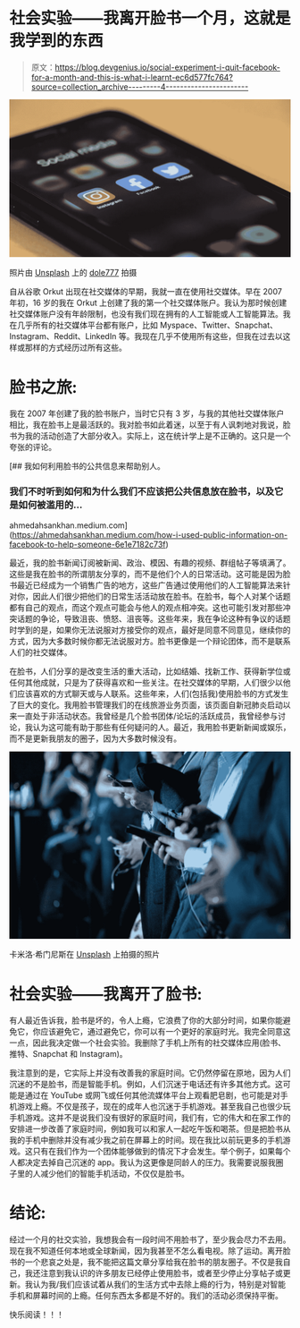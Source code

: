 # 社会实验——我离开脸书一个月，这就是我学到的东西

> 原文：<https://blog.devgenius.io/social-experiment-i-quit-facebook-for-a-month-and-this-is-what-i-learnt-ec6d577fc764?source=collection_archive---------4----------------------->

![](img/db43e5c8b231879a560f96711408ff46.png)

照片由 [Unsplash](https://unsplash.com/s/photos/social-media?utm_source=unsplash&utm_medium=referral&utm_content=creditCopyText) 上的 [dole777](https://unsplash.com/@dole777?utm_source=unsplash&utm_medium=referral&utm_content=creditCopyText) 拍摄

自从谷歌 Orkut 出现在社交媒体的早期，我就一直在使用社交媒体。早在 2007 年初，16 岁的我在 Orkut 上创建了我的第一个社交媒体账户。我认为那时候创建社交媒体账户没有年龄限制，也没有我们现在拥有的人工智能或人工智能算法。我在几乎所有的社交媒体平台都有账户，比如 Myspace、Twitter、Snapchat、Instagram、Reddit、LinkedIn 等。我现在几乎不使用所有这些，但我在过去以这样或那样的方式经历过所有这些。

# 脸书之旅:

我在 2007 年创建了我的脸书账户，当时它只有 3 岁，与我的其他社交媒体账户相比，我在脸书上是最活跃的。我对脸书如此着迷，以至于有人讽刺地对我说，脸书为我的活动创造了大部分收入。实际上，这在统计学上是不正确的。这只是一个夸张的评论。

[](https://ahmedahsankhan.medium.com/how-i-used-public-information-on-facebook-to-help-someone-6e1e7182c73f) [## 我如何利用脸书的公共信息来帮助别人。

### 我们不时听到如何和为什么我们不应该把公共信息放在脸书，以及它是如何被滥用的…

ahmedahsankhan.medium.com](https://ahmedahsankhan.medium.com/how-i-used-public-information-on-facebook-to-help-someone-6e1e7182c73f) 

最近，我的脸书新闻订阅被新闻、政治、模因、有趣的视频、群组帖子等填满了。这些是我在脸书的所谓朋友分享的，而不是他们个人的日常活动。这可能是因为脸书最近已经成为一个销售广告的地方，这些广告通过使用他们的人工智能算法来针对你，因此人们很少把他们的日常生活活动放在脸书。在脸书，每个人对某个话题都有自己的观点，而这个观点可能会与他人的观点相冲突。这也可能引发对那些冲突话题的争论，导致沮丧、愤怒、沮丧等。这些年来，我在争论这种有争议的话题时学到的是，如果你无法说服对方接受你的观点，最好是同意不同意见，继续你的方式，因为大多数时候你都无法说服对方。脸书更像是一个辩论团体，而不是联系人们的社交媒体。

在脸书，人们分享的是改变生活的重大活动，比如结婚、找新工作、获得新学位或任何其他成就，只是为了获得喜欢和一些关注。在社交媒体的早期，人们很少以他们应该喜欢的方式聊天或与人联系。这些年来，人们(包括我)使用脸书的方式发生了巨大的变化。我用脸书管理我们的在线旅游业务页面，该页面自新冠肺炎启动以来一直处于非活动状态。我曾经是几个脸书团体/论坛的活跃成员，我曾经参与讨论，我认为这可能有助于那些有任何疑问的人。最近，我用脸书更新新闻或娱乐，而不是更新我朋友的圈子，因为大多数时候没有。

![](img/71a0ac142f813551b31f6cd5443b3436.png)

卡米洛·希门尼斯在 [Unsplash](https://unsplash.com/s/photos/social-media?utm_source=unsplash&utm_medium=referral&utm_content=creditCopyText) 上拍摄的照片

# 社会实验——我离开了脸书:

有人最近告诉我，脸书是坏的，令人上瘾，它浪费了你的大部分时间，如果你能避免它，你应该避免它，通过避免它，你可以有一个更好的家庭时光。我完全同意这一点，因此我决定做一个社会实验。我删除了手机上所有的社交媒体应用(脸书、推特、Snapchat 和 Instagram)。

我注意到的是，它实际上并没有改善我的家庭时间。它仍然停留在原地，因为人们沉迷的不是脸书，而是智能手机。例如，人们沉迷于电话还有许多其他方式。这可能是通过在 YouTube 或网飞或任何其他流媒体平台上观看肥皂剧，也可能是对手机游戏上瘾。不仅是孩子，现在的成年人也沉迷于手机游戏。甚至我自己也很少玩手机游戏。这并不是说我们没有很好的家庭时间，我们有，它的伟大和在家工作的安排进一步改善了家庭时间，例如我可以和家人一起吃午饭和喝茶。但是把脸书从我的手机中删除并没有减少我之前在屏幕上的时间。现在我比以前玩更多的手机游戏。这只有在我们作为一个团体能够做到的情况下才会发生。举个例子，如果每个人都决定去掉自己沉迷的 app。我认为这更像是同龄人的压力。我需要说服我圈子里的人减少他们的智能手机活动，不仅仅是脸书。

# 结论:

经过一个月的社交实验，我想我会有一段时间不用脸书了，至少我会尽力不去用。现在我不知道任何本地或全球新闻，因为我甚至不怎么看电视。除了运动。离开脸书的一个悲哀之处是，我不能把这篇文章分享给我在脸书的朋友圈子。不仅是我自己，我还注意到我认识的许多朋友已经停止使用脸书，或者至少停止分享帖子或更新。我认为我/我们应该试着从我们的生活方式中去除上瘾的行为，特别是对智能手机和屏幕时间的上瘾。任何东西太多都是不好的。我们的活动必须保持平衡。

快乐阅读！！！